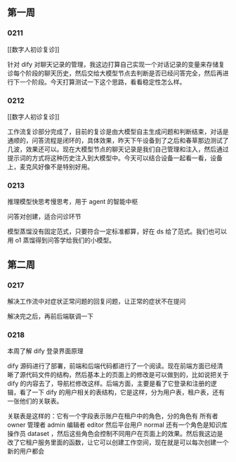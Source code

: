 ## 第一周
### 0211

[[数字人初诊复诊]]

针对 dify 对聊天记录的管理，我这边打算自己实现一个对话记录的变量来存储复诊每个阶段的聊天历史，然后交给大模型节点去判断是否已经问答完全，然后再进行下一个阶段。今天打算测试一下这个思路，看看稳定性怎么样。

### 0212

[[数字人初诊复诊]]

工作流复诊部分完成了，目前的复诊是由大模型自主生成问题和判断结束，对话是通顺的，问答流程是闭环的，具体效果，昨天下午设备到了之后和春草那边测试了几波，效果还可以。现在大模型节点的聊天记录是我们自己管理和注入，然后通过提示词的方式将这种历史注入到大模型中。今天可以结合设备一起看一看，设备上，麦克风好像不是特别好用。

### 0213

推理模型快思考慢思考，用于 agent 的智能中枢

问答对创建，适合问诊环节

模型蒸馏没有固定范式，只要符合一定标准都算，好在 ds 给了范式。我们也可以用 o1 蒸馏得到问答学给我们的小模型。


## 第二周
### 0217 

解决工作流中对症状正常问题的回复问题，让正常的症状不在提问

解决完之后，再前后端联调一下

### 0218

本周了解 dify 登录界面原理

dify 源码进行了部署，前端和后端代码都进行了一个阅读。现在前端方面已经清晰了源代码文件的结构，然后基本上的页面上的修改是可以做到的，比如说把关于 dify 的内容去了，导航栏修改这样。后端方面，主要是看了它登录和注册的逻辑，看了一下 dify 的用户相关的表结构，它是这样，分为用户表，租户表，还有一张他们的关联表。

关联表是这样的：它有一个字段表示账户在租户中的角色，分的角色有 所有者 owner 管理者 admin 编辑者 editor 然后平台用户 normal 还有一个角色是知识库操作员 dataset ，然后这些角色会控制不同用户在页面上的效果。然后我这边是改了它租户服务里面的函数，让它可以创建工作空间，现在就是可以每次创建一个新的用户都会